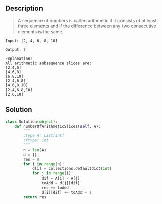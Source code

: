 ## Description
>A sequence of numbers is called arithmetic if it consists of at least three elements and if the difference between any two consecutive elements is the same.

```
Input: [2, 4, 6, 8, 10]

Output: 7

Explanation:
All arithmetic subsequence slices are:
[2,4,6]
[4,6,8]
[6,8,10]
[2,4,6,8]
[4,6,8,10]
[2,4,6,8,10]
[2,6,10]
```
## Solution

```python
class Solution(object):
    def numberOfArithmeticSlices(self, A):
        """
        :type A: List[int]
        :rtype: int
        """
        n = len(A)
        d = {}
        res = 0
        for i in range(n):
            d[i] = collections.defaultdict(int)
            for j in range(i):
                dif = A[i] - A[j]
                toAdd = d[j][dif]
                res += toAdd
                d[i][dif] += toAdd + 1
        return res
```
